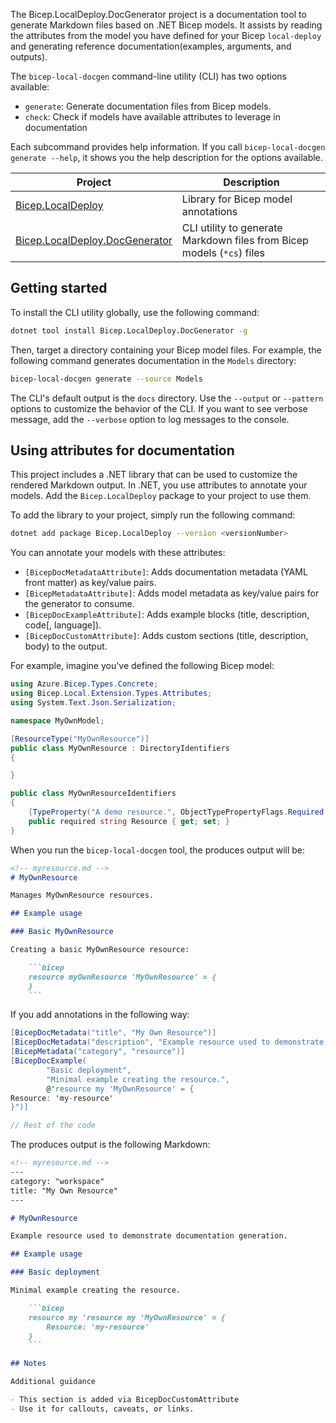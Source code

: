 
<!-- markdownlint-disable MD041 -->
The Bicep.LocalDeploy.DocGenerator project is a documentation tool to generate
Markdown files based on .NET Bicep models. It assists by reading the attributes
from the model you have defined for your Bicep `local-deploy` and generating
reference documentation(examples, arguments, and outputs).

The `bicep-local-docgen` command-line utility (CLI) has two options
available:

- `generate`: Generate documentation files from Bicep models.
- `check`: Check if models have available attributes to leverage in documentation

Each subcommand provides help information. If you call
`bicep-local-docgen generate --help`, it shows you the help
description for the options available.

| Project                              | Description                                                            |
|--------------------------------------|------------------------------------------------------------------------|
| [Bicep.LocalDeploy][00]              | Library for Bicep model annotations                                    |
| [Bicep.LocalDeploy.DocGenerator][01] | CLI utility to generate Markdown files from Bicep models (`*cs`) files |

## Getting started

To install the CLI utility globally, use the following command:

```bash
dotnet tool install Bicep.LocalDeploy.DocGenerator -g
```

Then, target a directory containing your Bicep model files. For example,
the following command generates documentation in the `Models` directory:

```bash
bicep-local-docgen generate --source Models
```

The CLI's default output is the `docs` directory. Use the `--output`
or `--pattern` options to customize the behavior of the CLI. If you
want to see verbose message, add the `--verbose` option to log messages
to the console.

## Using attributes for documentation

This project includes a .NET library that can be used to customize
the rendered Markdown output. In .NET, you use attributes to annotate
your models. Add the `Bicep.LocalDeploy` package to your project to use them.

To add the library to your project, simply run the following command:

```bash
dotnet add package Bicep.LocalDeploy --version <versionNumber>
```

You can annotate your models with these attributes:

- `[BicepDocMetadataAttribute]`: Adds documentation metadata (YAML front matter) as key/value pairs.
- `[BicepMetadataAttribute]`: Adds model metadata as key/value pairs for the generator to consume.
- `[BicepDocExampleAttribute]`: Adds example blocks (title, description, code[, language]).
- `[BicepDocCustomAttribute]`: Adds custom sections (title, description, body) to the output.

For example, imagine you've defined the following Bicep model:

```csharp
using Azure.Bicep.Types.Concrete;
using Bicep.Local.Extension.Types.Attributes;
using System.Text.Json.Serialization;

namespace MyOwnModel;

[ResourceType("MyOwnResource")]
public class MyOwnResource : DirectoryIdentifiers
{

}

public class MyOwnResourceIdentifiers
{
    [TypeProperty("A demo resource.", ObjectTypePropertyFlags.Required | ObjectTypePropertyFlags.Identifier)]
    public required string Resource { get; set; }
}
```

When you run the `bicep-local-docgen` tool, the produces output will be:

```markdown
<!-- myresource.md -->
# MyOwnResource

Manages MyOwnResource resources.

## Example usage

### Basic MyOwnResource

Creating a basic MyOwnResource resource:

    ```bicep
    resource myOwnResource 'MyOwnResource' = {
    }
    ```
```

If you add annotations in the following way:

```csharp
[BicepDocMetadata("title", "My Own Resource")]
[BicepDocMetadata("description", "Example resource used to demonstrate documentation generation.")]
[BicepMetadata("category", "resource")]
[BicepDocExample(
        "Basic deployment",
        "Minimal example creating the resource.",
        @"resource my 'MyOwnResource' = {
Resource: 'my-resource'
}")]

// Rest of the code
```

The produces output is the following Markdown:

```markdown
<!-- myresource.md -->
---
category: "workspace"
title: "My Own Resource"
---

# MyOwnResource

Example resource used to demonstrate documentation generation.

## Example usage

### Basic deployment

Minimal example creating the resource.

    ```bicep
    resource my 'resource my 'MyOwnResource' = {
        Resource: 'my-resource'
    }
    ```

## Notes

Additional guidance

- This section is added via BicepDocCustomAttribute
- Use it for callouts, caveats, or links.
```

<!-- Link reference definitions -->
[00]: https://www.nuget.org/packages/Bicep.LocalDeploy
[01]: https://www.nuget.org/packages/Bicep.LocalDeploy.DocGenerator
